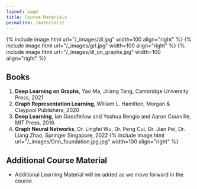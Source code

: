 ```yaml
---
layout: page
title: Course Materials
permalink: /materials/
---
```


{% include image.html url="/_images/dl.jpg" width=100 align="right" %}
{% include image.html url="/_images/grl.jpg" width=100 align="right" %}
{% include image.html url="/_images/dl_on_graphs.jpg" width=100 align="right" %}



## Books

1. **Deep Learning on Graphs**, Yao Ma, Jiliang Tang, Cambridge University Press, 2021
2. **Graph Representation Learning**, William L. Hamilton, Morgan & Claypool Publishers, 2020
3. **Deep Learning**, Ian Goodfellow and Yoshua Bengio and Aaron Courville, MIT Press, 2016
4. **Graph Neural Networks**, Dr. Lingfei Wu, Dr. Peng Cui, Dr. Jian Pei, Dr. Liang Zhao, Springer Singapore, 2022
{% include image.html url="/_images/Gnn_foundation.jpg.jpg" width=100 align="right" %}

## Additional Course Material

* Additional Learning Material will be added as we move forward in the course
